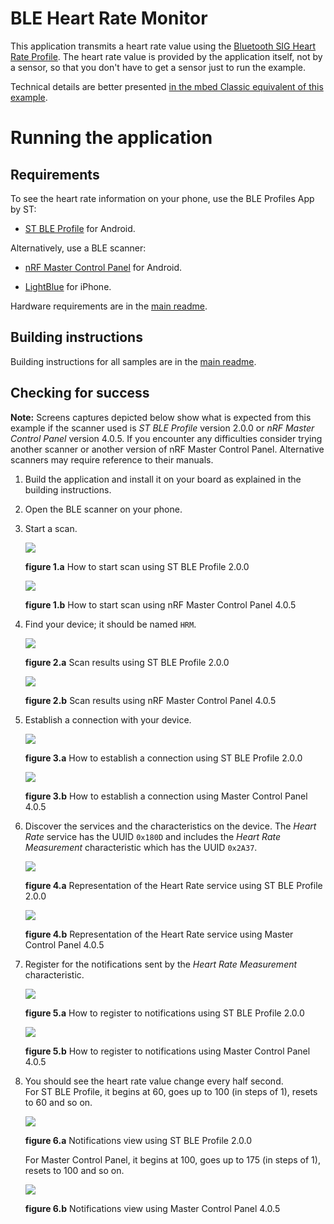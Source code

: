 # BLE Heart Rate Monitor

This application transmits a heart rate value using the [Bluetooth SIG Heart Rate Profile](https://developer.bluetooth.org/TechnologyOverview/Pages/HRP.aspx). The heart rate value is provided by the application itself, not by a sensor, so that you don't have to get a sensor just to run the example.

Technical details are better presented [in the mbed Classic equivalent of this example](https://developer.mbed.org/teams/Bluetooth-Low-Energy/code/BLE_HeartRate/).

# Running the application

## Requirements

To see the heart rate information on your phone, use the BLE Profiles App by ST:

- [ST BLE Profile](https://play.google.com/store/apps/details?id=com.stm.bluetoothlevalidation) for Android.

Alternatively, use a BLE scanner:

- [nRF Master Control Panel](https://play.google.com/store/apps/details?id=no.nordicsemi.android.mcp) for Android.

- [LightBlue](https://itunes.apple.com/gb/app/lightblue-bluetooth-low-energy/id557428110?mt=8) for iPhone.

Hardware requirements are in the [main readme](https://github.com/ARMmbed/mbed-os-example-ble/blob/master/README.md).

## Building instructions

Building instructions for all samples are in the [main readme](https://github.com/ARMmbed/mbed-os-example-ble/blob/master/README.md).

## Checking for success

**Note:** Screens captures depicted below show what is expected from this example if the scanner used is *ST BLE Profile* version 2.0.0 or *nRF Master Control Panel* version 4.0.5. If you encounter any difficulties consider trying another scanner or another version of nRF Master Control Panel. Alternative scanners may require reference to their manuals.

1. Build the application and install it on your board as explained in the building instructions.
1. Open the BLE scanner on your phone.
1. Start a scan.

    ![](img/start_scan_ble_profile.png)

    **figure 1.a** How to start scan using ST BLE Profile 2.0.0

    ![](img/start_scan.png)

    **figure 1.b** How to start scan using nRF Master Control Panel 4.0.5

1. Find your device; it should be named `HRM`.

    ![](img/scan_result_ble_profile.png)

    **figure 2.a** Scan results using ST BLE Profile 2.0.0

    ![](img/scan_result.png)

    **figure 2.b** Scan results using nRF Master Control Panel 4.0.5

1. Establish a connection with your device.

    ![](img/connection_ble_profile.png)

    **figure 3.a**  How to establish a connection using ST BLE Profile 2.0.0

    ![](img/connection.png)

    **figure 3.b**  How to establish a connection using Master Control Panel 4.0.5

1. Discover the services and the characteristics on the device. The *Heart Rate* service has the UUID `0x180D` and includes the *Heart Rate Measurement* characteristic which has the UUID `0x2A37`.

    ![](img/discovery_ble_profile.png)

    **figure 4.a** Representation of the Heart Rate service using ST BLE Profile 2.0.0

    ![](img/discovery.png)

    **figure 4.b** Representation of the Heart Rate service using Master Control Panel 4.0.5

1. Register for the notifications sent by the *Heart Rate Measurement* characteristic.

    ![](img/register_to_notifications_ble_profile.png)

    **figure 5.a** How to register to notifications using ST BLE Profile 2.0.0

    ![](img/register_to_notifications.png)

    **figure 5.b** How to register to notifications using Master Control Panel 4.0.5


1. You should see the heart rate value change every half second.<br/>For ST BLE Profile, it begins at 60, goes up to 100 (in steps of 1), resets to 60 and so on.

    ![](img/notifications_ble_profile.png)

    **figure 6.a** Notifications view using ST BLE Profile 2.0.0

    For Master Control Panel, it begins at 100, goes up to 175 (in steps of 1), resets to 100 and so on.

    ![](img/notifications.png)

    **figure 6.b** Notifications view using Master Control Panel 4.0.5

